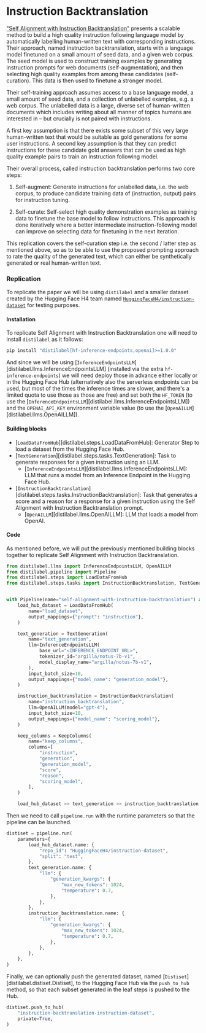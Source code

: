 # Instruction Backtranslation

["Self Alignment with Instruction Backtranslation"](https://arxiv.org/abs/2308.06259) presents a scalable method to build a high quality instruction following language model by automatically labelling human-written text with corresponding instructions. Their approach, named instruction backtranslation, starts with a language model finetuned on a small amount of seed data, and a given web corpus. The seed model is used to construct training examples by generating instruction prompts for web documents (self-augmentation), and then selecting high quality examples from among these candidates (self-curation). This data is then used to finetune a stronger model.

Their self-training approach assumes access to a base language model, a small amount of seed data, and a collection of unlabelled examples, e.g. a web corpus. The unlabelled data is a large, diverse set of human-written documents which includes writing about all manner of topics humans are interested in – but crucially is not paired with instructions.

A first key assumption is that there exists some subset of this very large human-written text that would be suitable as gold generations for some user instructions. A second key assumption is that they can predict instructions for these candidate gold answers that can be used as high quality example pairs to train an instruction following model.

Their overall process, called instruction backtranslation performs two core steps:

1. Self-augment: Generate instructions for unlabelled data, i.e. the web corpus, to produce candidate training data of (instruction, output) pairs for instruction tuning.

2. Self-curate: Self-select high quality demonstration examples as training data to finetune the base model to follow instructions. This approach is done iteratively where a better intermediate instruction-following model can improve on selecting data for finetuning in the next iteration.

This replication covers the self-curation step i.e. the second / latter step as mentioned above, so as to be able to use the proposed prompting approach to rate the quality of the generated text, which can either be synthetically generated or real human-written text.

### Replication

To replicate the paper we will be using `distilabel` and a smaller dataset created by the Hugging Face H4 team named [`HuggingFaceH4/instruction-dataset`](https://huggingface.co/datasets/HuggingFaceH4/instruction-dataset) for testing purposes.

#### Installation

To replicate Self Alignment with Instruction Backtranslation one will need to install `distilabel` as it follows:

```bash
pip install "distilabel[hf-inference-endpoints,openai]>=1.0.0"
```

And since we will be using [`InferenceEndpointsLLM`][distilabel.llms.InferenceEndpointsLLM] (installed via the extra `hf-inference-endpoints`) we will need deploy those in advance either locally or in the Hugging Face Hub (alternatively also the serverless endpoints can be used, but most of the times the inference times are slower, and there's a limited quota to use those as those are free) and set both the `HF_TOKEN` (to use the [`InferenceEndpointsLLM`][distilabel.llms.InferenceEndpointsLLM]) and the `OPENAI_API_KEY` environment variable value (to use the [`OpenAILLM`][distilabel.llms.OpenAILLM]).

#### Building blocks

- [`LoadDataFromHub`][distilabel.steps.LoadDataFromHub]: Generator Step to load a dataset from the Hugging Face Hub.
- [`TextGeneration`][distilabel.steps.tasks.TextGeneration]: Task to generate responses for a given instruction using an LLM.
    - [`InferenceEndpointsLLM`][distilabel.llms.InferenceEndpointsLLM]: LLM that runs a model from an Inference Endpoint in the Hugging Face Hub.
- [`InstructionBacktranslation`][distilabel.steps.tasks.InstructionBacktranslation]: Task that generates a score and a reason for a response for a given instruction using the Self Alignment with Instruction Backtranslation prompt.
    - [`OpenAILLM`][distilabel.llms.OpenAILLM]: LLM that loads a model from OpenAI.

#### Code

As mentioned before, we will put the previously mentioned building blocks together to replicate Self Alignment with Instruction Backtranslation.

```python
from distilabel.llms import InferenceEndpointsLLM, OpenAILLM
from distilabel.pipeline import Pipeline
from distilabel.steps import LoadDataFromHub
from distilabel.steps.tasks import InstructionBacktranslation, TextGeneration


with Pipeline(name="self-alignment-with-instruction-backtranslation") as pipeline:
    load_hub_dataset = LoadDataFromHub(
        name="load_dataset",
        output_mappings={"prompt": "instruction"},
    )

    text_generation = TextGeneration(
        name="text_generation",
        llm=InferenceEndpointsLLM(
            base_url="<INFERENCE_ENDPOINT_URL>",
            tokenizer_id="argilla/notus-7b-v1",
            model_display_name="argilla/notus-7b-v1",
        ),
        input_batch_size=10,
        output_mappings={"model_name": "generation_model"},
    )

    instruction_backtranslation = InstructionBacktranslation(
        name="instruction_backtranslation",
        llm=OpenAILLM(model="gpt-4"),
        input_batch_size=10,
        output_mappings={"model_name": "scoring_model"},
    )

    keep_columns = KeepColumns(
        name="keep_columns",
        columns=[
            "instruction",
            "generation",
            "generation_model",
            "score",
            "reason",
            "scoring_model",
        ],
    )

    load_hub_dataset >> text_generation >> instruction_backtranslation >> keep_columns
```

Then we need to call `pipeline.run` with the runtime parameters so that the pipeline can be launched.

```python
distiset = pipeline.run(
    parameters={
        load_hub_dataset.name: {
            "repo_id": "HuggingFaceH4/instruction-dataset",
            "split": "test",
        },
        text_generation.name: {
            "llm": {
                "generation_kwargs": {
                    "max_new_tokens": 1024,
                    "temperature": 0.7,
                },
            },
        },
        instruction_backtranslation.name: {
            "llm": {
                "generation_kwargs": {
                    "max_new_tokens": 1024,
                    "temperature": 0.7,
                },
            },
        },
    },
)
```

Finally, we can optionally push the generated dataset, named [`Distiset`][distilabel.distiset.Distiset], to the Hugging Face Hub via the `push_to_hub` method, so that each subset generated in the leaf steps is pushed to the Hub.

```python
distiset.push_to_hub(
    "instruction-backtranslation-instruction-dataset",
    private=True,
)
```
